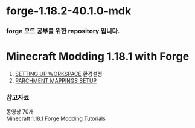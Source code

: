 # forge-1.18.2-40.1.0-mdk

### forge 모드 공부를 위한 repository 입니다.




# Minecraft Modding 1.18.1 with Forge
1. [SETTING UP WORKSPACE](https://youtu.be/eqY17yWENEI) 환경설정
2. [PARCHMENT MAPPINGS SETUP](https://youtu.be/x1B5DgyShG4)



### 참고자료
동영상 70개<br>
[Minecraft 1.18.1 Forge Modding Tutorials](https://youtube.com/playlist?list=PLKGarocXCE1Hut51TKKqZKqVZtKLZC48x)
